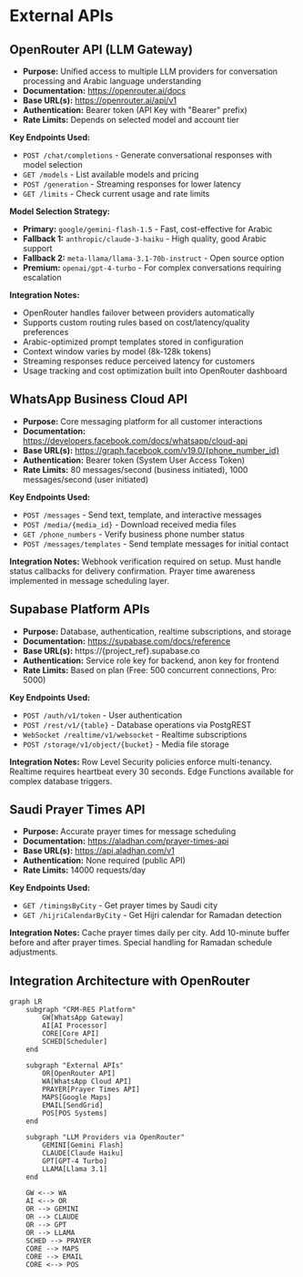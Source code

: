 # External APIs

## OpenRouter API (LLM Gateway)
- **Purpose:** Unified access to multiple LLM providers for conversation processing and Arabic language understanding
- **Documentation:** https://openrouter.ai/docs
- **Base URL(s):** https://openrouter.ai/api/v1
- **Authentication:** Bearer token (API Key with "Bearer" prefix)
- **Rate Limits:** Depends on selected model and account tier

**Key Endpoints Used:**
- `POST /chat/completions` - Generate conversational responses with model selection
- `GET /models` - List available models and pricing
- `POST /generation` - Streaming responses for lower latency
- `GET /limits` - Check current usage and rate limits

**Model Selection Strategy:**
- **Primary:** `google/gemini-flash-1.5` - Fast, cost-effective for Arabic
- **Fallback 1:** `anthropic/claude-3-haiku` - High quality, good Arabic support
- **Fallback 2:** `meta-llama/llama-3.1-70b-instruct` - Open source option
- **Premium:** `openai/gpt-4-turbo` - For complex conversations requiring escalation

**Integration Notes:** 
- OpenRouter handles failover between providers automatically
- Supports custom routing rules based on cost/latency/quality preferences  
- Arabic-optimized prompt templates stored in configuration
- Context window varies by model (8k-128k tokens)
- Streaming responses reduce perceived latency for customers
- Usage tracking and cost optimization built into OpenRouter dashboard

## WhatsApp Business Cloud API
- **Purpose:** Core messaging platform for all customer interactions
- **Documentation:** https://developers.facebook.com/docs/whatsapp/cloud-api
- **Base URL(s):** https://graph.facebook.com/v19.0/{phone_number_id}
- **Authentication:** Bearer token (System User Access Token)
- **Rate Limits:** 80 messages/second (business initiated), 1000 messages/second (user initiated)

**Key Endpoints Used:**
- `POST /messages` - Send text, template, and interactive messages
- `POST /media/{media_id}` - Download received media files
- `GET /phone_numbers` - Verify business phone number status
- `POST /messages/templates` - Send template messages for initial contact

**Integration Notes:** Webhook verification required on setup. Must handle status callbacks for delivery confirmation. Prayer time awareness implemented in message scheduling layer.

## Supabase Platform APIs
- **Purpose:** Database, authentication, realtime subscriptions, and storage
- **Documentation:** https://supabase.com/docs/reference
- **Base URL(s):** https://{project_ref}.supabase.co
- **Authentication:** Service role key for backend, anon key for frontend
- **Rate Limits:** Based on plan (Free: 500 concurrent connections, Pro: 5000)

**Key Endpoints Used:**
- `POST /auth/v1/token` - User authentication
- `POST /rest/v1/{table}` - Database operations via PostgREST
- `WebSocket /realtime/v1/websocket` - Realtime subscriptions
- `POST /storage/v1/object/{bucket}` - Media file storage

**Integration Notes:** Row Level Security policies enforce multi-tenancy. Realtime requires heartbeat every 30 seconds. Edge Functions available for complex database triggers.

## Saudi Prayer Times API
- **Purpose:** Accurate prayer times for message scheduling
- **Documentation:** https://aladhan.com/prayer-times-api
- **Base URL(s):** https://api.aladhan.com/v1
- **Authentication:** None required (public API)
- **Rate Limits:** 14000 requests/day

**Key Endpoints Used:**
- `GET /timingsByCity` - Get prayer times by Saudi city
- `GET /hijriCalendarByCity` - Get Hijri calendar for Ramadan detection

**Integration Notes:** Cache prayer times daily per city. Add 10-minute buffer before and after prayer times. Special handling for Ramadan schedule adjustments.

## Integration Architecture with OpenRouter

```mermaid
graph LR
    subgraph "CRM-RES Platform"
        GW[WhatsApp Gateway]
        AI[AI Processor]
        CORE[Core API]
        SCHED[Scheduler]
    end
    
    subgraph "External APIs"
        OR[OpenRouter API]
        WA[WhatsApp Cloud API]
        PRAYER[Prayer Times API]
        MAPS[Google Maps]
        EMAIL[SendGrid]
        POS[POS Systems]
    end
    
    subgraph "LLM Providers via OpenRouter"
        GEMINI[Gemini Flash]
        CLAUDE[Claude Haiku]
        GPT[GPT-4 Turbo]
        LLAMA[Llama 3.1]
    end
    
    GW <--> WA
    AI <--> OR
    OR --> GEMINI
    OR --> CLAUDE
    OR --> GPT
    OR --> LLAMA
    SCHED --> PRAYER
    CORE --> MAPS
    CORE --> EMAIL
    CORE <--> POS
```
